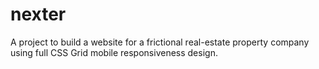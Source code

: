 # nexter
A project to build a website for a frictional real-estate property company using full CSS Grid mobile responsiveness design.
